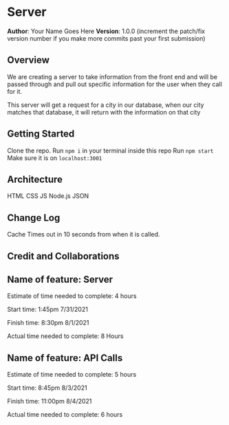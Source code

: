 # Server

**Author**: Your Name Goes Here
**Version**: 1.0.0 (increment the patch/fix version number if you make more commits past your first submission)

## Overview
<!-- Provide a high level overview of what this application is and why you are building it, beyond the fact that it's an assignment for this class. (i.e. What's your problem domain?) -->
We are creating a server to take information from the front end and will be passed through and pull out specific information for the user when they call for it.

This server will get a request for a city in our database, when our city matches that database, it will return with the information on that city

## Getting Started
<!-- What are the steps that a user must take in order to build this app on their own machine and get it running? -->

Clone the repo.
Run `npm i` in your terminal inside this repo
Run `npm start`
Make sure it is on `localhost:3001`

## Architecture
<!-- Provide a detailed description of the application design. What technologies (languages, libraries, etc) you're using, and any other relevant design information. -->

HTML
CSS
JS
Node.js
JSON

## Change Log

<!-- Use this area to document the iterative changes made to your application as each feature is successfully implemented. Use time stamps. Here's an example:

01-01-2001 4:59pm - Application now has a fully-functional express server, with a GET route for the location resource. -->

Cache Times out in 10 seconds from when it is called.

## Credit and Collaborations
<!-- Give credit (and a link) to other people or resources that helped you build this application. -->

## Name of feature: Server

Estimate of time needed to complete: 4 hours

Start time: 1:45pm 7/31/2021

Finish time: 8:30pm 8/1/2021

Actual time needed to complete: 8 Hours

## Name of feature: API Calls

Estimate of time needed to complete: 5 hours

Start time: 8:45pm 8/3/2021

Finish time: 11:00pm 8/4/2021

Actual time needed to complete: 6 hours
